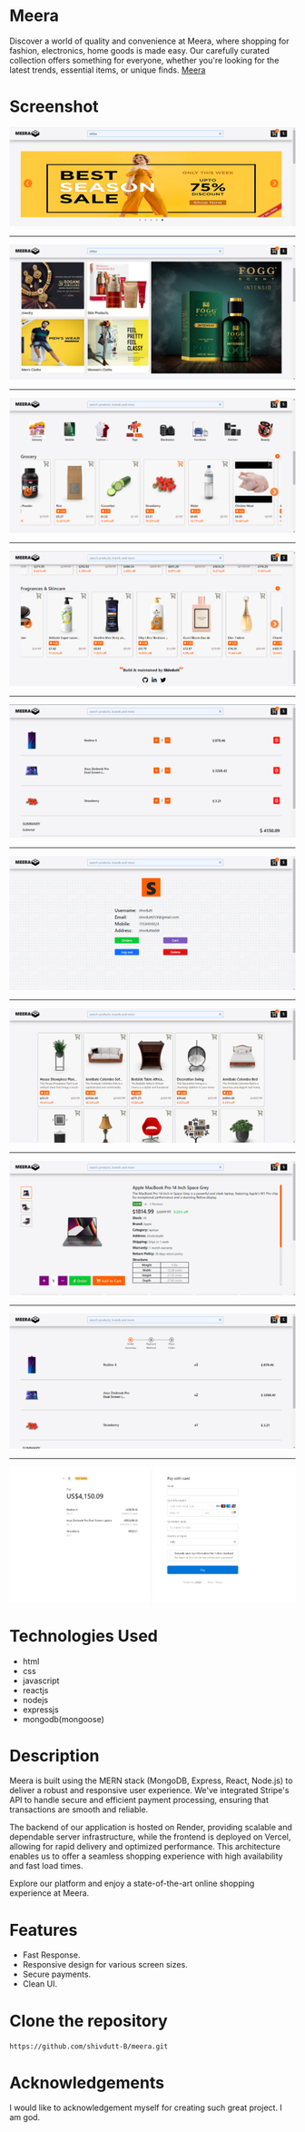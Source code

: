 # Meera
Discover a world of quality and convenience at Meera, where shopping for fashion, electronics, home goods is made easy. Our carefully curated collection offers something for everyone, whether you're looking for the latest trends, essential items, or unique finds.
[Meera](https://meera-kohl.vercel.app/)

# Screenshot
![Meera-1](./readmeAssets/image-1.png)

---

![Meera-2](./readmeAssets/image-2.png)

---

![Meera-3](./readmeAssets/image-3.png)

---

![Meera-4](./readmeAssets/image-4.png)

---

![Meera-5](./readmeAssets/image-5.png)

---

![apple-clone-6](./readmeAssets/image-6.png)

---

![apple-clone-7](./readmeAssets/image-7.png)

---

![apple-clone-8](./readmeAssets/image-8.png)

---

![apple-clone-9](./readmeAssets/image-9.png)

---

![apple-clone-10](./readmeAssets/image-10.png)


# Technologies Used
- html
- css
- javascript
- reactjs
- nodejs
- expressjs
- mongodb(mongoose)


# Description
Meera is built using the MERN stack (MongoDB, Express, React, Node.js) to deliver a robust and responsive user experience. We've integrated Stripe's API to handle secure and efficient payment processing, ensuring that transactions are smooth and reliable.

The backend of our application is hosted on Render, providing scalable and dependable server infrastructure, while the frontend is deployed on Vercel, allowing for rapid delivery and optimized performance. This architecture enables us to offer a seamless shopping experience with high availability and fast load times.

Explore our platform and enjoy a state-of-the-art online shopping experience at Meera.


# Features
- Fast Response.
- Responsive design for various screen sizes.
- Secure payments.
- Clean UI.


# Clone the repository
`https://github.com/shivdutt-B/meera.git`


# Acknowledgements
I would like to acknowledgement myself for creating such great project. I am god.
